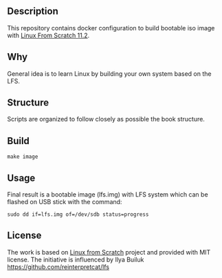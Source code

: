 ## Description

This repository contains docker configuration to build bootable iso image with [Linux From Scratch 11.2](https://www.linuxfromscratch.org/lfs/downloads/11.2/LFS-BOOK-11.2.pdf).

## Why

General idea is to learn Linux by building your own system based on the LFS.

## Structure

Scripts are organized to follow closely as possible the book structure.

## Build

    make image

## Usage

Final result is a bootable image (lfs.img) with LFS system which can be flashed on USB stick with the command:
    
    sudo dd if=lfs.img of=/dev/sdb status=progress

## License

The work is based on [Linux from Scratch](http://www.linuxfromscratch.org/lfs) project and provided with MIT license.
The initiative is influenced by Ilya Builuk https://github.com/reinterpretcat/lfs
